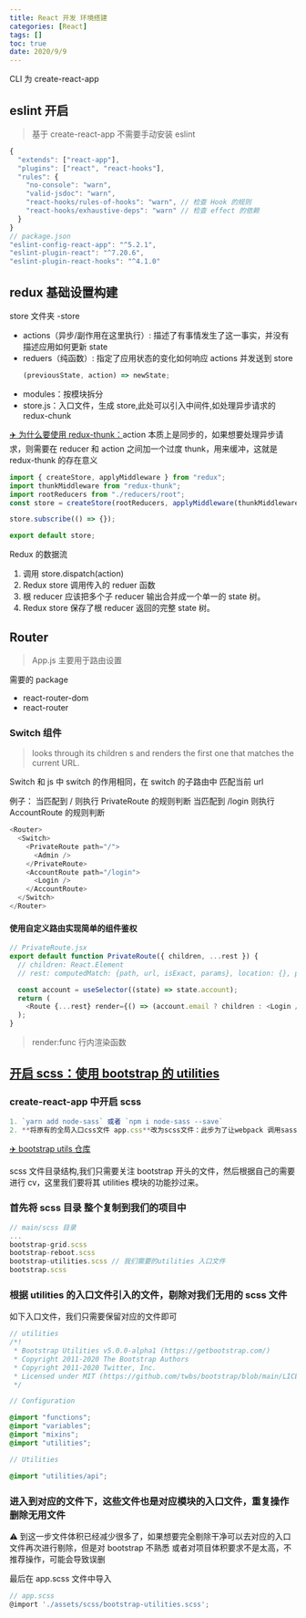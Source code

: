 ```yaml
---
title: React 开发 环境搭建
categories: [React]
tags: []
toc: true
date: 2020/9/9
---
```


CLI 为 create-react-app

## eslint 开启

> 基于 create-react-app 不需要手动安装 eslint

```js
{
  "extends": ["react-app"],
  "plugins": ["react", "react-hooks"],
  "rules": {
    "no-console": "warn",
    "valid-jsdoc": "warn",
    "react-hooks/rules-of-hooks": "warn", // 检查 Hook 的规则
    "react-hooks/exhaustive-deps": "warn" // 检查 effect 的依赖
  }
}
// package.json
"eslint-config-react-app": "^5.2.1",
"eslint-plugin-react": "^7.20.6",
"eslint-plugin-react-hooks": "^4.1.0"
```

## redux 基础设置构建

store 文件夹
-store

- actions（异步/副作用在这里执行）: 描述了有事情发生了这一事实，并没有描述应用如何更新 state
- reduers（纯函数）: 指定了应用状态的变化如何响应 actions 并发送到 store
  ```js
  (previousState, action) => newState;
  ```
- modules：按模块拆分
- store.js：入口文件，生成 store,此处可以引入中间件,如处理异步请求的 redux-chunk

[✈️ 为什么要使用 redux-thunk：](https://cn.redux.js.org/docs/advanced/AsyncActions.html)action 本质上是同步的，如果想要处理异步请求，则需要在 reducer 和 action 之间加一个过度 thunk，用来缓冲，这就是 redux-thunk 的存在意义

```js
import { createStore, applyMiddleware } from "redux";
import thunkMiddleware from "redux-thunk";
import rootReducers from "./reducers/root";
const store = createStore(rootReducers, applyMiddleware(thunkMiddleware));

store.subscribe(() => {});

export default store;
```

Redux 的数据流

1. 调用 store.dispatch(action)
2. Redux store 调用传入的 reduer 函数
3. 根 reducer 应该把多个子 reducer 输出合并成一个单一的 state 树。
4. Redux store 保存了根 reducer 返回的完整 state 树。

## Router

> App.js 主要用于路由设置

需要的 package

- react-router-dom
- react-router

### Switch 组件

> <Switch> looks through its children <Route>s and renders the first one that matches the current URL.

Switch 和 js 中 switch 的作用相同，在 switch 的子路由中 匹配当前 url

例子：
当匹配到 / 则执行 PrivateRoute 的规则判断
当匹配到 /login 则执行 AccountRoute 的规则判断

```js
<Router>
  <Switch>
    <PrivateRoute path="/">
      <Admin />
    </PrivateRoute>
    <AccountRoute path="/login">
      <Login />
    </AccountRoute>
  </Switch>
</Router>
```

#### 使用自定义路由实现简单的组件鉴权

```js
// PrivateRoute.jsx
export default function PrivateRoute({ children, ...rest }) {
  // children: React.Element
  // rest: computedMatch: {path, url, isExact, params}, location: {}, path

  const account = useSelector((state) => state.account);
  return (
    <Route {...rest} render={() => (account.email ? children : <Login />)} />
  );
}
```

> render:func 行内渲染函数

## [开启 scss：使用 bootstrap 的 utilities](https://getbootstrap.com/docs/4.5/utilities/borders/)

### create-react-app 中开启 scss

```js
1. `yarn add node-sass` 或者 `npm i node-sass --save`
2. **将原有的全局入口css文件 app.css**改为scss文件：此步为了让webpack 调用sass-loader 而不是postcss
```

[✈️ bootstrap utils 仓库](https://github.com/twbs/bootstrap/tree/main/scss)

scss 文件目录结构,我们只需要关注 bootstrap 开头的文件，然后根据自己的需要进行 cv，这里我们要将其 utilities 模块的功能抄过来。

### 首先将 scss 目录 整个复制到我们的项目中

```js
// main/scss 目录
...
bootstrap-grid.scss
bootstrap-reboot.scss
bootstrap-utilities.scss // 我们需要的utilities 入口文件
bootstrap.scss
```

### 根据 utilities 的入口文件引入的文件，剔除对我们无用的 scss 文件

如下入口文件，我们只需要保留对应的文件即可

```scss
// utilities
/*!
 * Bootstrap Utilities v5.0.0-alpha1 (https://getbootstrap.com/)
 * Copyright 2011-2020 The Bootstrap Authors
 * Copyright 2011-2020 Twitter, Inc.
 * Licensed under MIT (https://github.com/twbs/bootstrap/blob/main/LICENSE)
 */

// Configuration

@import "functions";
@import "variables";
@import "mixins";
@import "utilities";

// Utilities

@import "utilities/api";
```

### 进入到对应的文件下，这些文件也是对应模块的入口文件，重复操作删除无用文件

⚠️ 到这一步文件体积已经减少很多了，如果想要完全剔除干净可以去对应的入口文件再次进行剔除，但是对 bootstrap 不熟悉 或者对项目体积要求不是太高，不推荐操作，可能会导致误删

最后在 app.scss 文件中导入

```js
// app.scss
@import './assets/scss/bootstrap-utilities.scss';
```
